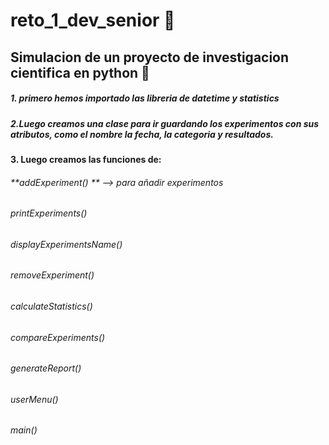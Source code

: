# reto_1_dev_senior 🐍

## Simulacion de un proyecto de investigacion cientifica en python 🐍

##### 1. **primero hemos importado las libreria de datetime y statistics**

##### 2.**Luego creamos una clase para ir guardando los experimentos con sus atributos, como el nombre la fecha, la categoria y resultados.**

#### 3. Luego creamos las funciones de:

###### **addExperiment() ** --> para añadir experimentos

###### printExperiments()

###### displayExperimentsName()

###### removeExperiment()

###### calculateStatistics()

###### compareExperiments()

###### generateReport()

###### userMenu()

###### main()
